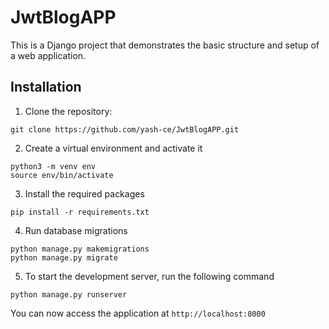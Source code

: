 # JwtBlogAPP

This is a Django project that demonstrates the basic structure and setup of a web application.

## Installation

1. Clone the repository:

```
git clone https://github.com/yash-ce/JwtBlogAPP.git

```
2. Create a virtual environment and activate it
```
python3 -m venv env
source env/bin/activate
```
3. Install the required packages
```
pip install -r requirements.txt
```
4. Run database migrations
```
python manage.py makemigrations
python manage.py migrate
```
5. To start the development server, run the following command
```
python manage.py runserver
```

You can now access the application at ```http://localhost:8000 ```

